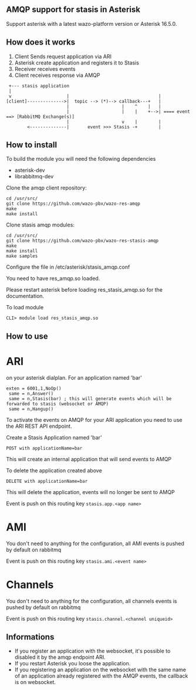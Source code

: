 AMQP support for stasis in Asterisk
-----------------------------------

Support asterisk with a latest wazo-platform version or Asterisk 16.5.0.


How does it works
-----------------

1. Client Sends request application via ARI
2. Asterisk create application and registers it to Stasis
3. Receiver receives events
4. Client receives response via AMQP

```
 +--- stasis application
 |
 v                     |                                  |
[client]-------------->|  topic --> (*)--> callback---+   |   
                       |                    |    ^    |   |
                       |                    |    |    +-->| ==== event ==> [RabbitMQ Exchange(s)]
                       |                    v    |        |
        <--------------|       event >>> Stasis -+        |
```

How to install
--------------

To build the module you will need the following dependencies

* asterisk-dev
* librabbitmq-dev

Clone the amqp client repository:

    cd /usr/src/
    git clone https://github.com/wazo-pbx/wazo-res-amqp
    make
    make install

Clone stasis amqp modules:

    cd /usr/src/
    git clone https://github.com/wazo-pbx/wazo-res-stasis-amqp
    make
    make install
    make samples

Configure the file in /etc/asterisk/stasis_amqp.conf

You need to have res_amqp.so loaded.

Please restart asterisk before loading res_stasis_amqp.so for the documentation.

To load module

    CLI> module load res_stasis_amqp.so

How to use
----------

# ARI

on your asterisk dialplan. For an application named 'bar'

    exten = 6001,1,NoOp() 
     same = n,Answer()
     same = n,Stasis(bar) ; this will generate events which will be forwarded to stasis (websocket or AMQP)
     same = n,Hangup()

To activate the events on AMQP for your ARI application you need to use the ARI REST API endpoint.

Create a Stasis Application named 'bar'

    POST with applicationName=bar

This will create an internal application that will send events to AMQP

To delete the application created above

    DELETE with applicationName=bar

This will delete the application, events will no longer be sent to AMQP

Event is push on this routing key `stasis.app.<app name>`

# AMI

You don't need to anything for the configuration, all AMI events is pushed by default on rabbitmq

Event is push on this routing key `stasis.ami.<event name>`

# Channels

You don't need to anything for the configuration, all channels events is pushed by default on rabbitmq

Event is push on this routing key `stasis.channel.<channel uniqueid>`

Informations
------------

- If you register an application with the websocket, it's possible to disabled it by the amqp endpoint ARI.  
- If you restart Asterisk you loose the application.
- If you registering an application on the websocket with the same name of an application already registered with the AMQP events, the callback is on websocket.
